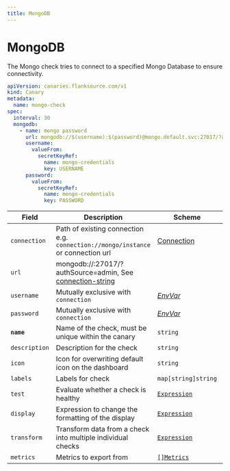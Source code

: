 ```yaml
---
title: MongoDB
---
```


# <Icon name="mongo"/> MongoDB

The Mongo check tries to connect to a specified Mongo Database to ensure connectivity.

```yaml
apiVersion: canaries.flanksource.com/v1
kind: Canary
metadata:
  name: mongo-check
spec:
  interval: 30
  mongodb:
    - name: mongo password
      url: mongodb://$(username):$(password)@mongo.default.svc:27017/?authSource=admin
      username:
        valueFrom:
          secretKeyRef:
            name: mongo-credentials
            key: USERNAME
      password:
        valueFrom:
          secretKeyRef:
            name: mongo-credentials
            key: PASSWORD

```

| Field | Description | Scheme | Required |
| ----- | ----------- | ------ | -------- |
| `connection` | Path of existing connection e.g. `connection://mongo/instance` or connection url <br/> <Commercial/> | [Connection](../../concepts/connections) | |
| `url` | mongodb://:27017/?authSource=admin, See [connection-string](https://docs.mongodb.com/manual/reference/connection-string/) |  | |
| `username` | Mutually exclusive with `connection` | [*EnvVar*](../../concepts/authentication/#envvar) | |
| `password` | Mutually exclusive with `connection` | [*EnvVar*](../../concepts/authentication/#envvar) | |
| **`name`**    | Name of the check, must be unique within the canary         | `string`                                     | Yes      |
| `description` | Description for the check                                   | `string`                                     |          |
| `icon`        | Icon for overwriting default icon on the dashboard          | `string`                                     |          |
| `labels`      | Labels for check                                            | `map[string]string`                          |          |
| `test`        | Evaluate whether a check is healthy                         | [`Expression`](/concepts/health-evaluation)  |          |
| `display`     | Expression to change the formatting of the display          | [`Expression`](/concepts/display-formatting) |          |
| `transform`   | Transform data from a check into multiple individual checks | [`Expression`](/concepts/transforms)          |          |
| `metrics`     | Metrics to export from                                      | [`[]Metrics`](/concepts/metrics-exporter)    |          |
